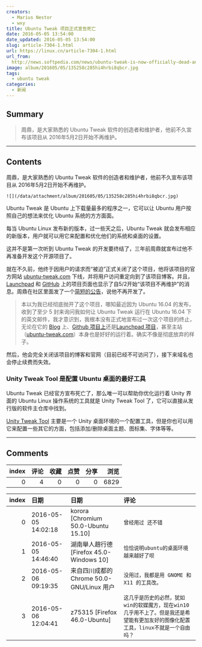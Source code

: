 ```yaml
---
creators:
  - Marius Nestor
  - wxy
title: Ubuntu Tweak 项目正式宣告死亡
date: 2016-05-05 13:54:00
date_updated: 2016-05-05 13:54:00
slug: article-7304-1.html
url: https://linux.cn/article-7304-1.html
url_from: 
  http://news.softpedia.com/news/ubuntu-tweak-is-now-officially-dead-and-buried-503672.shtml
image: album/201605/05/135258c285hi4hrbi8qbcr.jpg
tags:
  - ubuntu tweak
categories:
  - 新闻
---
```


## Summary

> 周鼎，是大家熟悉的 Ubuntu Tweak 软件的创造者和维护者，他前不久宣布该项目从 2016年5月2日开始不再维护。

***

<!-- more -->

## Contents

周鼎，是大家熟悉的 Ubuntu Tweak 软件的创造者和维护者，他前不久宣布该项目从 2016年5月2日开始不再维护。

`![](/data/attachment/album/201605/05/135258c285hi4hrbi8qbcr.jpg)`

Ubuntu Tweak 是 Ubuntu 上下载量最多的程序之一，它可以让 Ubuntu 用户按照自己的想法来优化 Ubuntu 系统的方方面面。

每当 Ubuntu Linux 发布新的版本，过一些天之后，Ubuntu Tweak 就会发布相应的新版本，用户就可以用它来配置和优化他们的系统和桌面的设置。

这并不是第一次听到 Ubuntu Tweak 的开发要终结了，三年前周鼎就宣布过他不再准备开发这个开源项目了。

就在不久前，他终于因用户的请求而“被迫”正式关闭了这个项目，他将该项目的官方网站 [ubuntu-tweak.com](http://ubuntu-tweak.com/) 下线，并将用户访问重定向到了该项目博客。并且，[Launchpad](https://launchpad.net/ubuntu-tweak) 和 [GitHub](https://github.com/tualatrix/ubuntu-tweak/) 上的项目页面也显示了自5/2开始“该项目不再维护”的消息。周鼎在社区里面发了一个[简短的公告](http://imtx.me/archives/1947.html)，说他不再开发了。

> 
> 本以为我已经彻底抛开了这个项目，哪知最近因为 Ubuntu 16.04 的发布，收到了至少 5 封来询问我如何让 Ubuntu Tweak 运行在 Ubuntu 16.04 下的英文邮件，我才意识到，我根本没有正式地宣布过一次这个项目的终止，无论在它的 [Blog](http://blog.ubuntu-tweak.com/) 上、[Github 项目上](https://github.com/tualatrix/ubuntu-tweak/)还是[Launchpad 项目](https://launchpad.net/ubuntu-tweak)，甚至主站（[ubuntu-tweak.com](http://ubuntu-tweak.com/)）本身也是好好的运行着。确实不像是彻底放弃的样子。
> 
> 
> 

然后，他会完全关闭该项目的博客和官网（目前已经不可访问了），接下来域名也会停止续费而失效。

### Unity Tweak Tool 是配置 Ubuntu 桌面的最好工具

Ubuntu Tweak 已经官方宣布死亡了，那么唯一可以帮助你优化运行着 Unity 界面的 Ubuntu Linux 操作系统的工具就是 Unity Tweak Tool 了，它可以直接从发行版的软件主仓库中找到。

[Unity Tweak Tool](https://apps.ubuntu.com/cat/applications/unity-tweak-tool/) 主要是一个 Unity 桌面环境的一个配置工具，但是你也可以用它来配置一些其它的方面，包括添加/删除桌面主题、图标集、字体等等。

***

## Comments


|   index |   评论 |   收藏 |   点赞 |   分享 |   浏览 |
|--------:|-------:|-------:|-------:|-------:|-------:|
|       0 |      4 |      0 |      0 |      0 |   6829 |

|   index | 日期                | 日期                                      | 评论                                                                                                                                |
|--------:|:--------------------|:------------------------------------------|:------------------------------------------------------------------------------------------------------------------------------------|
|       0 | 2016-05-05 14:02:18 | korora [Chromium 50.0-Ubuntu 15.10]       | `曾经用过 还不错`                                                                                                                   |
|       1 | 2016-05-05 14:46:40 | 湖南舉人趙行德 [Firefox 45.0-Windows 10]  | `恰恰说明ubuntu的桌面环境越来越好了呗`                                                                                              |
|       2 | 2016-05-06 09:19:35 | 来自四川成都的 Chrome 50.0-GNU/Linux 用户 | `没用过，我都是用 GNOME 和 X11 的工具改。`                                                                                          |
|       3 | 2016-05-06 12:04:41 | z75315 [Firefox 46.0-Ubuntu]              | `这几乎是历史的必然，犹如win的软媒魔方，现在win10几乎用不上了。但是我还是希望能有更加友好的图像化配置工具，linux不就是一个自由吗？` |
